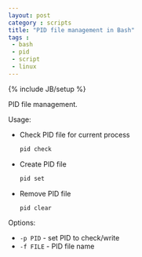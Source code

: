 ```yaml
---
layout: post
category : scripts
title: "PID file management in Bash"
tags :
 - bash
 - pid
 - script
 - linux
---
```

{% include JB/setup %}

PID file management.

Usage:

* Check PID file for current process
  ```sh
  pid check
  ```
* Create PID file
  ```sh
  pid set
  ```
* Remove PID file
  ```sh
  pid clear
  ```

Options:

* `-p PID` - set PID to check/write
* `-f FILE` - PID file name

<div style="text-shadow:none;"><script src="https://gist.github.com/{{ site.author.github }}/9931232.js"> </script></div>

